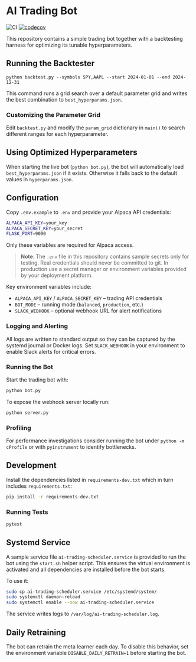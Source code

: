 # AI Trading Bot
![CI](https://github.com/dmorazzini23/ai-trading-bot/actions/workflows/python-app.yml/badge.svg)
[![codecov](https://codecov.io/gh/dmorazzini23/ai-trading-bot/branch/main/graph/badge.svg)](https://codecov.io/gh/dmorazzini23/ai-trading-bot)

This repository contains a simple trading bot together with a backtesting
harness for optimizing its tunable hyperparameters.

## Running the Backtester

```
python backtest.py --symbols SPY,AAPL --start 2024-01-01 --end 2024-12-31
```

This command runs a grid search over a default parameter grid and writes the best
combination to `best_hyperparams.json`.

### Customizing the Parameter Grid

Edit `backtest.py` and modify the `param_grid` dictionary in `main()` to search
different ranges for each hyperparameter.

## Using Optimized Hyperparameters

When starting the live bot (`python bot.py`), the bot will automatically load
`best_hyperparams.json` if it exists. Otherwise it falls back to the default
values in `hyperparams.json`.

## Configuration

Copy `.env.example` to `.env` and provide your Alpaca API credentials:

```bash
ALPACA_API_KEY=your_key
ALPACA_SECRET_KEY=your_secret
FLASK_PORT=9000
```

Only these variables are required for Alpaca access.

> **Note**: The `.env` file in this repository contains sample secrets only for
> testing. Real credentials should never be committed to git. In production use
> a secret manager or environment variables provided by your deployment
> platform.

Key environment variables include:

- `ALPACA_API_KEY` / `ALPACA_SECRET_KEY` – trading API credentials
- `BOT_MODE` – running mode (`balanced`, `production`, etc.)
- `SLACK_WEBHOOK` – optional webhook URL for alert notifications

### Logging and Alerting

All logs are written to standard output so they can be captured by the
systemd journal or Docker logs. Set `SLACK_WEBHOOK` in your environment to
enable Slack alerts for critical errors.

### Running the Bot

Start the trading bot with:

```bash
python bot.py
```

To expose the webhook server locally run:

```bash
python server.py
```


### Profiling

For performance investigations consider running the bot under `python -m cProfile`
or with `pyinstrument` to identify bottlenecks.

## Development

Install the dependencies listed in `requirements-dev.txt` which in turn
includes `requirements.txt`:

```bash
pip install -r requirements-dev.txt
```

### Running Tests

```bash
pytest
```


## Systemd Service

A sample service file `ai-trading-scheduler.service` is provided to run the bot using the `start.sh` helper script. This ensures the virtual environment is activated and all dependencies are installed before the bot starts.

To use it:

```bash
sudo cp ai-trading-scheduler.service /etc/systemd/system/
sudo systemctl daemon-reload
sudo systemctl enable --now ai-trading-scheduler.service
```

The service writes logs to `/var/log/ai-trading-scheduler.log`.

## Daily Retraining

The bot can retrain the meta learner each day. To disable this behavior,
set the environment variable `DISABLE_DAILY_RETRAIN=1` before starting the bot.
